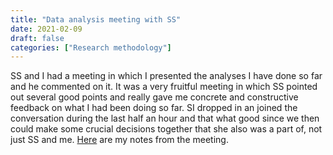 ```yaml
---
title: "Data analysis meeting with SS"
date: 2021-02-09
draft: false
categories: ["Research methodology"]
---
```



SS and I had a meeting in which I presented the analyses I have done so far and he commented on it. It was a very fruitful meeting in which SS pointed out several good points and really gave me concrete and constructive feedback on what I had been doing so far. SI dropped in an joined the conversation during the last half an hour and that what good since we then could make some crucial decisions together that she also was a part of, not just SS and me. [Here](/rmarkdown/210209/protocol-from-discussing-data-analyses-with-SS.html) are my notes from the meeting.

